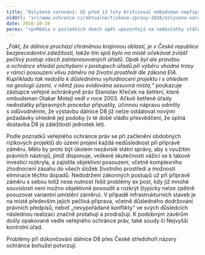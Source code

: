 ```yaml
---
title: "Oslyšená varování: Už před 13 lety kritizoval ombudsman nepřipravenost D8"
oldUrl: "src/www.ochrance.cz/aktualne/tiskove-zpravy-2016/oslysena-varovani-uz-pred-13-lety-kritizoval-ombudsman-nepripravenost-d8"
date: 2016-10-24
perex: "<p>Média v posledních dnech opět upozorňují na nedostatky stále nedokončené dálnice D8. Touto stavbou se už v roce 2003 zabýval ombudsman Otakar Motejl a kritizoval nedodržení zákonných postupů při přípravě záměru stavby D8 v úseku Lovosice – Řehlovice, vedoucí přes Chráněnou krajinnou oblast České středohoří. </p>"
---
```


<!-- imported from the old website -->

<p><i>„Fakt, že dálnice prochází chráněnou krajinnou oblastí, je v České republice bezprecedentní záležitostí, takže tím spíš bylo na místě očekávat zvlášť pečlivý postup všech zainteresovaných úřadů. Opak byl ale pravdou a ochránce shledal pochybení v postupech úřadů při výběru vhodné trasy v rámci posouzení vlivu záměru na životní prostředí dle zákona EIA. Kupříkladu tak nedošlo k důslednému vyhodnocení projektu i s ohledem na geologii území, v němž jsou evidována sesuvná místa,“</i> poukazuje zástupce veřejné ochránkyně práv Stanislav Křeček na šetření, které ombudsman Otakar Motejl vedl v roce 2003. Ačkoli šetřené úřady nedostatky přípravných procedur připustily, účinnou nápravu odmítly s odůvodněním, že výstavbu dálnice D8 již nelze oddalovat novými požadavky ohledně její podoby (v té době vládlo přesvědčení, že úplná dostavba D8 je záležitostí jednotek let).</p> <p>Podle poznatků veřejného ochránce práv se při začlenění obdobných rizikových projektů do území projeví každá nedůslednost při přípravě záměru. Mělo by proto být úkolem nezávislé státní správy, aby s využitím právních nástrojů, jimiž disponuje, veškeré skutečnosti vážící se k takové investici rozkryla, a zajistila objektivní posouzení, včetně komplexního zhodnocení zásahu do všech složek životního prostředí a možností eliminace těchto dopadů. Nedodržení zákonných postupů už při přípravě záměru s sebou totiž nese nutnost řešit problémy ex post, kdy již mnohé souvislosti není možno objektivně posoudit a rozkrýt (typicky nelze zpětně posuzovat variantní umístění záměru). V případě infrastrukturních staveb je na místě především jejich pečlivá příprava, včetně důsledného dodržování právních předpisů, neboť „nevypořádané konflikty“ ve svých důsledcích následnou realizaci značně protahují a prodražují. K podobným závěrům došly opakovaně vedle veřejného ochránce práv, také soudy či Nejvyšší kontrolní úřad. </p><p> Problémy při dokončování dálnice D8 přes České středohoří názory ochránce bohužel potvrzují.</p>
